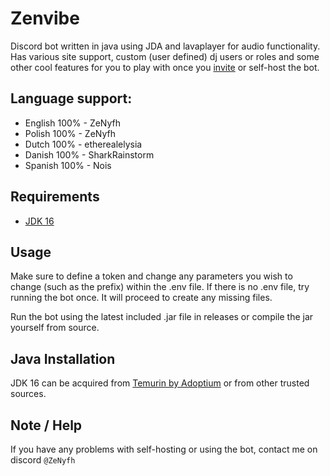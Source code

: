 # Zenvibe

Discord bot written in java using JDA and lavaplayer for audio functionality. Has various site support, custom (user defined)
dj users or roles and some other cool features for you to play with once you [invite](http://zenvibe.ddns.net/) or self-host the bot.

## Language support:
* English 100% - ZeNyfh
* Polish 100% - ZeNyfh
* Dutch 100% - etherealelysia
* Danish 100% - SharkRainstorm
* Spanish 100% - Nois

## Requirements

* [JDK 16](https://adoptium.net/temurin/releases/?version=16&package=jdk)

## Usage

Make sure to define a token and change any parameters you wish to change (such as the prefix) within the .env file.
If there is no .env file, try running the bot once. It will proceed to create any missing files.

Run the bot using the latest included .jar file in releases or compile the jar yourself from source.

## Java Installation

JDK 16 can be acquired from [Temurin by Adoptium](https://adoptium.net/temurin/releases/?version=16&package=jdk) or from other trusted sources.

## Note / Help

If you have any problems with self-hosting or using the bot, contact me on discord `@ZeNyfh`
